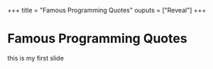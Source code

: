 +++
title = "Famous Programming Quotes"
ouputs = ["Reveal"]
+++

# Famous Programming Quotes

this is my first slide

